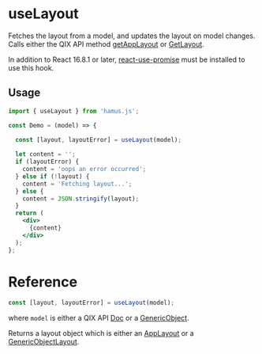 # useLayout

Fetches the layout from a model, and updates the layout on model changes.
Calls either the QIX API method [getAppLayout](https://core.qlik.com/services/qix-engine/apis/qix/doc/#getapplayout) or [GetLayout](https://core.qlik.com/services/qix-engine/apis/qix/genericobject/#getlayout).

In addition to React 16.8.1 or later, [react-use-promise](https://www.npmjs.com/package/react-use-promise) must be installed to use this hook.

## Usage

```jsx
import { useLayout } from 'hamus.js';

const Demo = (model) => {

  const [layout, layoutError] = useLayout(model);
  
  let content = '';
  if (layoutError) {
    content = 'oops an error occurred';
  } else if (!layout) {
    content = 'Fetching layout...';
  } else {
    content = JSON.stringify(layout);
  }
  return (
    <div>
      {content}
    </div>
  );
};
```

# Reference

```jsx
const [layout, layoutError] = useLayout(model);
```
where `model` is either a QIX API [Doc](https://core.qlik.com/services/qix-engine/apis/qix/doc/) or a [GenericObject](https://core.qlik.com/services/qix-engine/apis/qix/genericobject/).

Returns a layout object which is either an [AppLayout](https://core.qlik.com/services/qix-engine/apis/qix/definitions/#nxapplayout)
or a [GenericObjectLayout](https://core.qlik.com/services/qix-engine/apis/qix/definitions/#genericobjectlayout).

